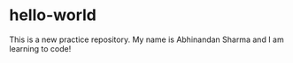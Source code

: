 # hello-world
This is a new practice repository.
My name is Abhinandan Sharma and I am learning to code!

